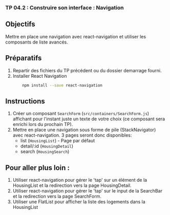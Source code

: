 ### TP 04.2 : Construire son interface : Navigation

## Objectifs
Mettre en place une navigation avec react-navigation et utiliser les composants de liste avancés.

## Préparatifs
1. Repartir des fichiers du TP précédent ou du dossier demarrage fourni.
1. Installer React Navigation
    ```bash
        npm install --save react-navigation
    ```

## Instructions
1. Créer un composant `SearchForm` (`src/containers/SearchForm.js`) affichant pour l'instant juste un texte de votre choix (ce composant sera enrichi lors du prochain TP).
1. Mettre en place une navigation sous forme de pile (StackNavigator) avec react-navigation. 3 pages seront donc disponibles:
    - list (`HousingList`) - Page par défaut
    - detail/:id (`HousingDetail`)
    - search (`HousingSearch`)


## Pour aller plus loin :
1. Utiliser react-navigation pour gérer le 'tap' sur un élément de la HousingList et la redirection vers la page HousingDetail.
1. Utiliser react-navigation pour gérer le 'tap' sur le input de la SearchBar et la redirection vers la page SearchForm.
1. Utiliser une FlatList pour afficher la liste des logements dans la HousingList
